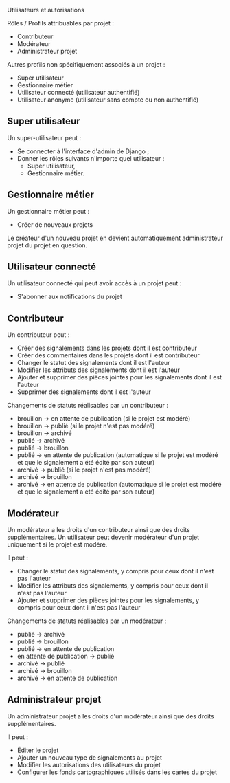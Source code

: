Utilisateurs et autorisations

Rôles / Profils attribuables par projet :
* Contributeur
* Modérateur
* Administrateur projet 

Autres profils non spécifiquement associés à un projet :
* Super utilisateur
* Gestionnaire métier
* Utilisateur connecté (utilisateur authentifié)
* Utilisateur anonyme (utilisateur sans compte ou non authentifié)


## Super utilisateur

Un super-utilisateur peut :
* Se connecter à l'interface d'admin de Django ;
* Donner les rôles suivants n'importe quel utilisateur :
  * Super utilisateur,
  * Gestionnaire métier.


## Gestionnaire métier

Un gestionnaire métier peut :
* Créer de nouveaux projets

Le créateur d'un nouveau projet en devient automatiquement administrateur projet du projet en question. 


## Utilisateur connecté

Un utilisateur connecté qui peut avoir accès à un projet peut :
* S'abonner aux notifications du projet


## Contributeur

Un contributeur peut :
* Créer des signalements dans les projets dont il est contributeur
* Créer des commentaires dans les projets dont il est contributeur
* Changer le statut des signalements dont il est l'auteur
* Modifier les attributs des signalements dont il est l'auteur
* Ajouter et supprimer des pièces jointes pour les signalements dont il est l'auteur
* Supprimer des signalements dont il est l'auteur

Changements de statuts réalisables par un contributeur :
* brouillon -> en attente de publication (si le projet est modéré)
* brouillon -> publié (si le projet n'est pas modéré)
* brouillon -> archivé
* publié -> archivé
* publié -> brouillon
* publié -> en attente de publication (automatique si le projet est modéré et que le signalement a été édité par son 
auteur)
* archivé -> publié (si le projet n'est pas modéré)
* archivé -> brouillon
* archivé -> en attente de publication (automatique si le projet est modéré et que le signalement a été édité par son 
auteur)


## Modérateur

Un modérateur a les droits d'un contributeur ainsi que des droits supplémentaires.
Un utilisateur peut devenir modérateur d'un projet uniquement si le projet est modéré.

Il peut :
* Changer le statut des signalements, y compris pour ceux dont il n'est pas l'auteur
* Modifier les attributs des signalements, y compris pour ceux dont il n'est pas l'auteur
* Ajouter et supprimer des pièces jointes pour les signalements, y compris pour ceux dont il n'est pas l'auteur

Changements de statuts réalisables par un modérateur :
* publié -> archivé
* publié -> brouillon
* publié -> en attente de publication
* en attente de publication -> publié
* archivé -> publié
* archivé -> brouillon
* archivé -> en attente de publication


## Administrateur projet

Un administrateur projet a les droits d'un modérateur ainsi que des droits supplémentaires.

Il peut :
* Éditer le projet
* Ajouter un nouveau type de signalements au projet
* Modifier les autorisations des utilisateurs du projet
* Configurer les fonds cartographiques utilisés dans les cartes du projet
